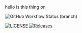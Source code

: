 hello is this thing on

![GitHub Workflow Status (branch)](https://img.shields.io/github/actions/workflow/status/40682339/Group11Software/main.yml?branch=master)


[![LICENSE](https://img.shields.io/github/license/kester99/Coursework.svg?style=flat-square)](https://github.com/40682339/Coursework/blob/master/LICENSE)
[![Releases](https://img.shields.io/github/release/kester99/Coursework/all.svg?style=flat-square)](https://github.com/kester99/Coursework/releases)



